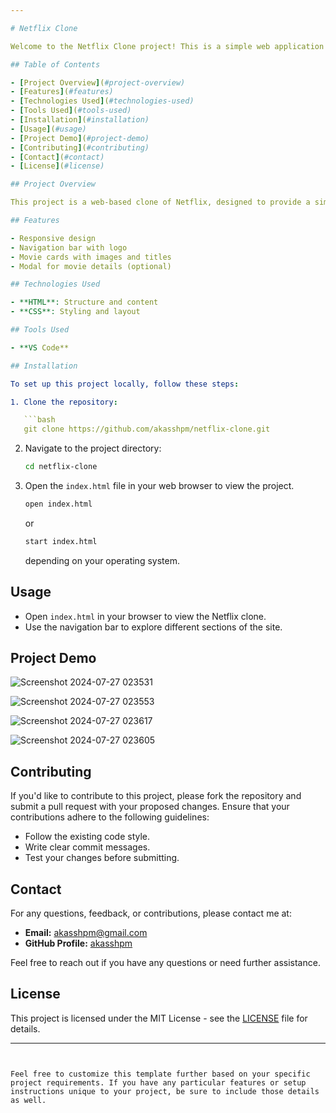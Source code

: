 ```yaml
---

# Netflix Clone

Welcome to the Netflix Clone project! This is a simple web application that mimics the look and feel of Netflix's user interface.

## Table of Contents

- [Project Overview](#project-overview)
- [Features](#features)
- [Technologies Used](#technologies-used)
- [Tools Used](#tools-used)
- [Installation](#installation)
- [Usage](#usage)
- [Project Demo](#project-demo)
- [Contributing](#contributing)
- [Contact](#contact)
- [License](#license)

## Project Overview

This project is a web-based clone of Netflix, designed to provide a similar user experience with a focus on layout and design. It showcases basic features like a navigation bar, movie listings, and a user interface similar to Netflix using HTML and CSS only.

## Features

- Responsive design
- Navigation bar with logo
- Movie cards with images and titles
- Modal for movie details (optional)

## Technologies Used

- **HTML**: Structure and content
- **CSS**: Styling and layout

## Tools Used

- **VS Code**

## Installation

To set up this project locally, follow these steps:

1. Clone the repository:

   ```bash
   git clone https://github.com/akasshpm/netflix-clone.git
   ```

2. Navigate to the project directory:

   ```bash
   cd netflix-clone
   ```

3. Open the `index.html` file in your web browser to view the project.

   ```bash
   open index.html
   ```

   or

   ```bash
   start index.html
   ```

   depending on your operating system.

## Usage

- Open `index.html` in your browser to view the Netflix clone.
- Use the navigation bar to explore different sections of the site.

## Project Demo

![Screenshot 2024-07-27 023531](https://github.com/user-attachments/assets/f233d6ba-0012-40ca-98e3-7cb9b9a212c3)

![Screenshot 2024-07-27 023553](https://github.com/user-attachments/assets/96b1e8c0-30a7-4b6a-9e0c-f493226eb3c8)

![Screenshot 2024-07-27 023617](https://github.com/user-attachments/assets/caaa39a5-11f5-4b48-a73e-406460ab9a7b)

![Screenshot 2024-07-27 023605](https://github.com/user-attachments/assets/8e2c9799-5646-4270-9fe7-788fdcbb8d82)


## Contributing

If you'd like to contribute to this project, please fork the repository and submit a pull request with your proposed changes. Ensure that your contributions adhere to the following guidelines:

- Follow the existing code style.
- Write clear commit messages.
- Test your changes before submitting.

## Contact

For any questions, feedback, or contributions, please contact me at:

- **Email:** akasshpm@gmail.com
- **GitHub Profile:** [akasshpm](https://github.com/akasshpm)

Feel free to reach out if you have any questions or need further assistance.

## License

This project is licensed under the MIT License - see the [LICENSE](LICENSE) file for details.

---
```


Feel free to customize this template further based on your specific project requirements. If you have any particular features or setup instructions unique to your project, be sure to include those details as well.
